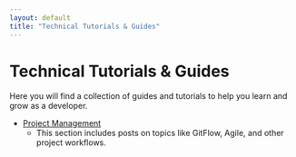 ```yaml
---
layout: default
title: "Technical Tutorials & Guides"
---
```


# Technical Tutorials & Guides

Here you will find a collection of guides and tutorials to help you learn and grow as a developer.

* [Project Management](project-management.html)
    * This section includes posts on topics like GitFlow, Agile, and other project workflows.

<!-- * [Web Development](web-development.html)
    * Guides on HTML, CSS, and JavaScript.

* [Tools & Technologies](tools-and-tech.html)
    * Tutorials on using various development tools and frameworks. -->
